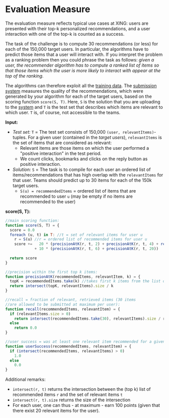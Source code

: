 Evaluation Measure
==================

The evaluation measure reflects typical use cases at XING: users are presented with their top-k 
personalized recommendations, and a user interaction with one of the top-k is counted as a success. 

The task of the challenge is to compute 30 recommendations (or less) for each of the 150,000 target users. 
In particular, the algorithms have to predict those items that a user will interact with. If you interpret the 
problem as a ranking problem then you could phrase the task as follows: _given a user, 
the recommender algorithm has to compute a ranked list of items so that those items which the user is more likely to 
interact with appear at the top of the ranking._

The algorithms can therefore exploit all the [training data](TrainingDataset.md). The [submission system](https://recsys.xing.com/submission) measures the quality of the recommendations, which were generated by 
your algorithm for each of the target users, based on the scoring function `score(S, T)`. Here, `S` is the solution 
that you are uploading to the [system](https://recsys.xing.com/submission) and `T` is the test set that describes which items 
are relevant to which user. `T` is, of course, not accessible to the teams. 

**Input:**  

- *Test set:* `T` = The test set consists of 150,000 `(user, relevantItems)`-tuples. For a given user (contained in the _target users_), `relevantItems` is the set of items that are considered as relevant:
  + Relevant items are those items on which the user performed a "positive interaction" in the test period. 
  + We count clicks, bookmarks and clicks on the reply button as positive interaction. 
- *Solution:* `S` = The task is to compile for each user an ordered list of items/recommendations that has high overlap with the `relevantItems` for that user. Teams should predict up to 30 items for each of the 150k target users. 
  + `S(u) = recommendedItems` = ordered list of items that are recommended to user `u` (may be empty if no items are recommended to the user)

**score(S, T):**

```javascript
//main scoring function: 
function score(S, T) = {
  score = 0.0
  foreach (u, t) in T: //t = set of relevant items for user u
    r = S(u) //r = ordered list of recommended items for user u
    score +=   20 * (precisionAtK(r, t, 2) + precisionAtK(r, t, 4) + recall(r, t) + userSuccess(r, t)) 
             + 10 * (precisionAtK(r, t, 6) + precisionAtK(r, t, 20))
  
  return score
}

//precision within the first top k items: 
function precisionAtK(recommendedItems, relevantItem, k) = {
  topK = recommendedItems.take(k) //takes first k items from the list of reccommendedItems
  return intersect(topK, relevantItems).size / k
}

//recall = fraction of relevant, retrieved items (30 items 
//are allowed to be submitted at maximum per user): 
function recall(recommendedItems, relevantItem) = {
  if (relevantItems.size > 0)
    return intersect(recommendedItems.take(30), relevantItems).size / relevantItems.size
  else 
    return 0.0
}

//user success = was at least one relevant item recommended for a given user?
function userSuccess(recommendedItems, relevantItem) = {
  if (intersect(recommendedItems, relevantItems) > 0)
    1.0
  else 
    0.0
}
```

Additional remarks: 

- `intersect(r, t)` returns the intersection between the (top k) list of recommended items `r` and the set of relevant items `t`
- `intersect(r, t).size` returns the size of the intersection
- For each user, one can thus - at maximum - earn 100 points (given that there exist 20 relevant items for the user). 
